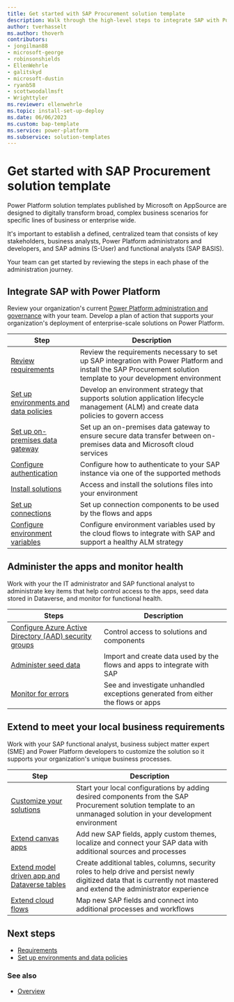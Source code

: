 ```yaml
---
title: Get started with SAP Procurement solution template
description: Walk through the high-level steps to integrate SAP with Power Platform and work with the SAP Procurement solution template.
author: tverhasselt
ms.author: thoverh
contributors:
- jongilman88
- microsoft-george
- robinsonshields
- EllenWehrle
- galitskyd
- microsoft-dustin
- ryanb58
- scottwoodallmsft
- Wrighttyler
ms.reviewer: ellenwehrle
ms.topic: install-set-up-deploy
ms.date: 06/06/2023
ms.custom: bap-template
ms.service: power-platform
ms.subservice: solution-templates
---
```


# Get started with SAP Procurement solution template

Power Platform solution templates published by Microsoft on AppSource are designed to digitally transform broad, complex business scenarios for specific lines of business or enterprise wide.

It's important to establish a defined, centralized team that consists of key stakeholders, business analysts, Power Platform administrators and developers, and SAP admins (S-User) and functional analysts (SAP BASIS).

Your team can get started by reviewing the steps in each phase of the administration journey.

## Integrate SAP with Power Platform

Review your organization's current [Power Platform administration and governance](/power-platform/guidance/adoption/admin-best-practices) with your team. Develop a plan of action that supports your organization's deployment of enterprise-scale solutions on Power Platform.

| Step | Description |
| ----------- | ----------- |
| [Review requirements](requirements.md) | Review the requirements necessary to set up SAP integration with Power Platform and install the SAP Procurement solution template to your development environment |
| [Set up environments and data policies](set-up-connections.md) | Develop an environment strategy that supports solution application lifecycle management (ALM) and create data policies to govern access |
| [Set up on-premises data gateway](set-up-gateway.md) | Set up an on-premises data gateway to ensure secure data transfer between on-premises data and Microsoft cloud services |
| [Configure authentication](configure-authentication.md) | Configure how to authenticate to your SAP instance via one of the supported methods |
| [Install solutions](install.md) | Access and install the solutions files into your environment |
| [Set up connections](set-up-connections.md) | Set up connection components to be used by the flows and apps |
| [Configure environment variables](configure-environment-variables.md) | Configure environment variables used by the cloud flows to integrate with SAP and support a healthy ALM strategy |

## Administer the apps and monitor health

Work with your the IT administrator and SAP functional analyst to administrate key items that help control access to the apps, seed data stored in Dataverse, and monitor for functional health.

| Steps                                                                                                                   | Description                                                                      |
|-------------------------------------------------------------------------------------------------------------------------|----------------------------------------------------------------------------------|
| [Configure Azure Active Directory (AAD) security groups](configure-security-groups.md) | Control access to solutions and components |
| [Administer seed data](apply-seed-data.md)                                                                               | Import and create data used by the flows and apps to integrate with SAP          |
| [Monitor for errors](monitor-errors.md)                                                                             | See and investigate unhandled exceptions generated from either the flows or apps |

## Extend to meet your local business requirements

Work with your SAP functional analyst, business subject matter expert (SME) and Power Platform developers to customize the solution so it supports your organization's unique business processes.

| Step | Description |
| ----------- | ----------- |
| [Customize your solutions](customize-solutions.md) | Start your local configurations by adding desired components from the SAP Procurement solution template to an unmanaged solution in your development environment |
| [Extend canvas apps](extend-canvas-apps.md) | Add new SAP fields, apply custom themes, localize and connect your SAP data with additional sources and processes|
| [Extend model driven app and Dataverse tables](extend-model-apps-dataverse.md) | Create additional tables, columns, security roles to help drive and persist newly digitized data that is currently not mastered and extend the administrator experience |
| [Extend cloud flows](extend-cloud-flows.md) | Map new SAP fields and connect into additional processes and workflows|

## Next steps

- [Requirements](requirements.md)
- [Set up environments and data policies](set-up-environments-data-policies.md)

### See also

- [Overview](../overview.md)
